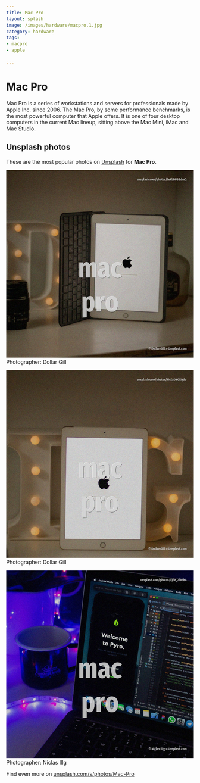 ```yaml
---
title: Mac Pro
layout: splash
image: /images/hardware/macpro.1.jpg
category: hardware
tags:
- macpro
- apple

---
```

# Mac Pro

Mac Pro is a series of workstations and servers for professionals made by Apple Inc. since 2006. The Mac Pro, by some performance benchmarks, is the most powerful computer that Apple offers. It is one of four desktop computers in the current Mac lineup, sitting above the Mac Mini, iMac and  Mac Studio.  

 
## Unsplash photos
These are the most popular photos on [Unsplash](https://unsplash.com) for **Mac Pro**.
 
![Mac Pro](/images/hardware/macpro.1.jpg)
Photographer:  Dollar Gill
 
![Mac Pro](/images/hardware/macpro.2.jpg)
Photographer:  Dollar Gill
 
![Mac Pro](/images/hardware/macpro.3.jpg)
Photographer:  Niclas Illg
 
Find even more on [unsplash.com/s/photos/Mac-Pro](https://unsplash.com/s/photos/Mac-Pro)
 
